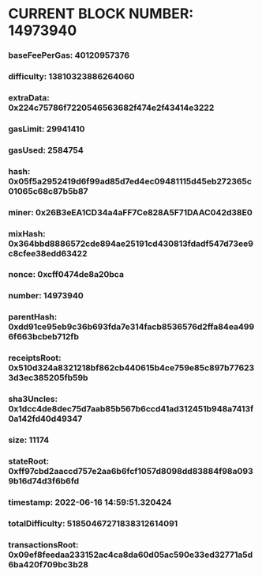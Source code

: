 # CURRENT BLOCK NUMBER: 14973940

### baseFeePerGas: 40120957376
### difficulty: 13810323886264060
### extraData: 0x224c75786f7220546563682f474e2f43414e3222
### gasLimit: 29941410
### gasUsed: 2584754
### hash: 0x05f5a2952419d6f99ad85d7ed4ec09481115d45eb272365c01065c68c87b5b87
### miner: 0x26B3eEA1CD34a4aFF7Ce828A5F71DAAC042d38E0
### mixHash: 0x364bbd8886572cde894ae25191cd430813fdadf547d73ee9c8cfee38edd63422
### nonce: 0xcff0474de8a20bca
### number: 14973940
### parentHash: 0xdd91ce95eb9c36b693fda7e314facb8536576d2ffa84ea4996f663bcbeb712fb
### receiptsRoot: 0x510d324a8321218bf862cb440615b4ce759e85c897b776233d3ec385205fb59b
### sha3Uncles: 0x1dcc4de8dec75d7aab85b567b6ccd41ad312451b948a7413f0a142fd40d49347
### size: 11174
### stateRoot: 0xff97cbd2aaccd757e2aa6b6fcf1057d8098dd83884f98a0939b16d74d3f6b6fd
### timestamp: 2022-06-16 14:59:51.320424
### totalDifficulty: 51850467271838312614091
### transactionsRoot: 0x09ef8feedaa233152ac4ca8da60d05ac590e33ed32771a5d6ba420f709bc3b28
